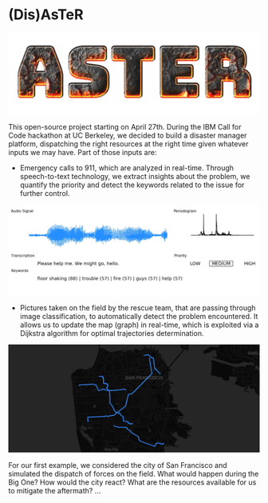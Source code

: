 # (Dis)AsTeR

![LOGO](./branding/logo_white.png)

This open-source project starting on April 27th. During the IBM Call for Code hackathon at UC Berkeley, we decided to build a disaster manager platform, dispatching the right resources at the right time given whatever inputs we may have. Part of those inputs are:

- Emergency calls to 911, which are analyzed in real-time. Through speech-to-text technology, we extract insights about the problem, we quantify the priority and detect the keywords related to the issue for further control.

![CALL](./branding/analyzed_call.png)

- Pictures taken on the field by the rescue team, that are passing through image classification, to automatically detect the problem encountered. It allows us to update the map (graph) in real-time, which is exploited via a Dijkstra algorithm for optimal trajectories determination.

![MAPS](./branding/trajectories.png)

For our first example, we considered the city of San Francisco and simulated the dispatch of forces on the field. What would happen during the Big One? How would the city react? What are the resources available for us to mitigate the aftermath? ...
